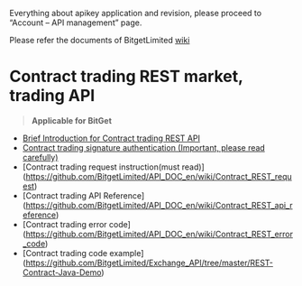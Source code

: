 Everything about apikey application and revision, please proceed to “Account – API management” page. 
 

Please refer the documents of BitgetLimited
[wiki](https://github.com/BitgetLimited/API_DOC/wiki)

# Contract trading REST market, trading API<br>

>  **Applicable for BitGet**<br>

* [Brief Introduction for Contract trading REST API](https://github.com/BitgetLimited/API_DOC_en/wiki/Contract_REST_introduction)<br>
* [Contract trading signature authentication (Important, please read carefully)](https://github.com/BitgetLimited/API_DOC_en/wiki/Contract_REST_authentication)<br>
* [Contract trading request instruction(must read)]
(https://github.com/BitgetLimited/API_DOC_en/wiki/Contract_REST_request)<br>
* [Contract trading API Reference]
(https://github.com/BitgetLimited/API_DOC_en/wiki/Contract_REST_api_reference)<br>
* [Contract trading error code]
(https://github.com/BitgetLimited/API_DOC_en/wiki/Contract_REST_error_code)<br>
* [Contract trading code example]
(https://github.com/BitgetLimited/Exchange_API/tree/master/REST-Contract-Java-Demo)<br>
